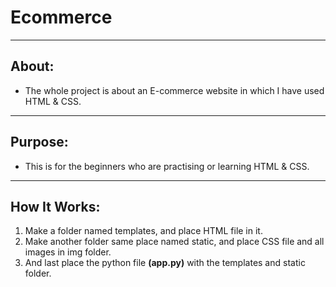 # Ecommerce 
---
## About:  
- The whole project is about an E-commerce website in which I have used HTML & CSS.  
---
## Purpose:  
- This is for the beginners who are practising or learning HTML & CSS.
---
## How It Works:
1. Make a folder named templates, and place HTML file in it.
2. Make another folder same place named static, and place CSS file and all images in img folder.
3. And last place the python file **(app.py)** with the templates and static folder.
